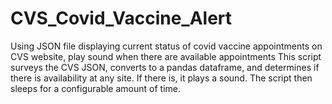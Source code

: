 # CVS_Covid_Vaccine_Alert
Using JSON file displaying current status of covid vaccine appointments on CVS website, play sound when there are available appointments
This script surveys the CVS JSON, converts to a pandas dataframe, and determines if there is availability at any site. If there is, it plays a sound. The script then sleeps for a configurable amount of time.
